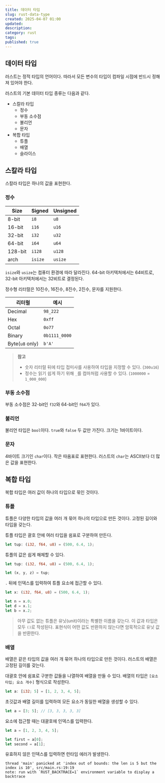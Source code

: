 ```yaml
---
title: 데이터 타입
slug: rust-data-type
created: 2025-04-07 01:00
updated:
description:
category: rust
tags:
published: true
---
```


## 데이터 타입

러스트는 정적 타입의 언어이다.
따라서 모든 변수의 타입이 컴파일 시점에 반드시 정해져 있어야 한다.

러스트의 기본 데이터 타입 종류는 다음과 같다.

- 스칼라 타입
  - 정수
  - 부동 소수점
  - 불리언
  - 문자
- 복합 타입
  - 튜플
  - 배열
  - 슬라이스

## 스칼라 타입

스칼라 타입은 하나의 값을 표현한다.

### 정수

| Size    | Signed  | Unsigned |
| ------- | ------- | -------- |
| 8-bit   | `i8`    | `u8`     |
| 16-bit  | `i16`   | `u16`    |
| 32-bit  | `i32`   | `u32`    |
| 64-bit  | `i64`   | `u64`    |
| 128-bit | `i128`  | `u128`   |
| arch    | `isize` | `usize`  |

`isize`와 `usize`는 컴퓨터 환경에 따라 달라진다.
64-bit 아키텍처에서는 64비트로, 32-bit 아키텍처에서는 32비트로 결정된다.

정수형 리터럴은 10진수, 16진수, 8진수, 2진수, 문자를 지원한다.

| 리터럴          | 예시          |
| --------------- | ------------- |
| Decimal         | `98_222`      |
| Hex             | `0xff`        |
| Octal           | `0o77`        |
| Binary          | `0b1111_0000` |
| Byte(`u8` only) | `b'A'`        |

> **참고**
>
> - 숫자 리터럴 뒤에 타입 접미사를 사용하여 타입을 지정할 수 있다. (`300u16`)
> - 정수는 읽기 쉽게 하기 위해 `_`를 컴마처럼 사용할 수 있다. (`1000000` = `1_000_000`)

### 부동 소수점

부동 소수점은 32-bit인 `f32`와 64-bit인 `f64`가 있다.

### 불리언

불리언 타입은 `bool`이다.
`true`와 `false` 두 값만 가진다.
크기는 1바이트이다.

### 문자

4바이트 크기인 `char`이다.
작은 따옴표로 표현한다.
러스트의 `char`는 ASCII보다 더 많은 값을 표현한다.

## 복합 타입

복합 타입은 여러 값이 하나의 타입으로 묶인 것이다.

### 튜플

튜플은 다양한 타입의 값을 여러 개 묶어 하나의 타입으로 만든 것이다.
고정된 길이와 타입을 갖는다.

튜플 타입은 괄호 안에 여러 타입을 쉼표로 구분하여 만든다.

```rust
let tup: (i32, f64, u8) = (500, 6.4, 1);
```

튜플의 값은 쉽게 해체할 수 있다.

```rust
let tup: (i32, f64, u8) = (500, 6.4, 1);

let (x, y, z) = tup;
```

`.` 뒤에 인덱스를 입력하여 튜플 요소에 접근할 수 있다.

```rust
let x: (i32, f64, u8) = (500, 6.4, 1);

let n = x.0;
let d = x.1;
let b = x.2;
```

> 아무 값도 없는 튜플은 유닛(unit)이라는 특별한 이름을 갖는다.
> 이 값과 타입은 모두 `()`로 작성된다.
> 표현식이 어떤 값도 반환하지 않는다면 암묵적으로 유닛 값을 반환한다.

### 배열

배열은 같은 타입의 값을 여러 개 묶어 하나의 타입으로 만든 것이다.
러스트의 배열은 고정된 길이를 갖는다.

대괄호 안에 쉼표로 구분한 값들을 나열하여 배열을 만들 수 있다.
배열의 타입은 `[요소 타입; 요소 개수]` 형식으로 작성한다.

```rust
let a: [i32; 5] = [1, 2, 3, 4, 5];
```

초깃값과 배열 길이를 입력하여 모든 요소가 동일한 배열을 생성할 수 있다.

```rust
let a = [3; 5]; // [3, 3, 3, 3, 3]
```

요소에 접근할 때는 대괄호에 인덱스를 입력한다.

```rust
let a = [1, 2, 3, 4, 5];

let first = a[0];
let second = a[1];
```

유효하지 않은 인덱스를 입력하면 런타임 에러가 발생한다.

```text
thread 'main' panicked at 'index out of bounds: the len is 5 but the index is 10', src/main.rs:19:19
note: run with `RUST_BACKTRACE=1` environment variable to display a backtrace
```
